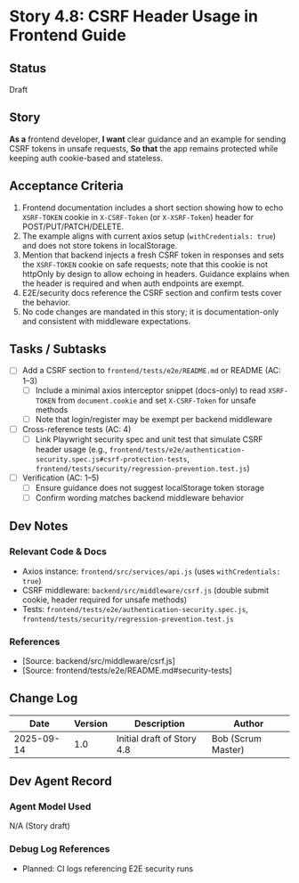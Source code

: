# <!-- Powered by BMADT Core -->

# Story 4.8: CSRF Header Usage in Frontend Guide

## Status
Draft

## Story
**As a** frontend developer,
**I want** clear guidance and an example for sending CSRF tokens in unsafe requests,
**So that** the app remains protected while keeping auth cookie-based and stateless.

## Acceptance Criteria
1. Frontend documentation includes a short section showing how to echo `XSRF-TOKEN` cookie in `X-CSRF-Token` (or `X-XSRF-Token`) header for POST/PUT/PATCH/DELETE.
2. The example aligns with current axios setup (`withCredentials: true`) and does not store tokens in localStorage.
3. Mention that backend injects a fresh CSRF token in responses and sets the `XSRF-TOKEN` cookie on safe requests; note that this cookie is not httpOnly by design to allow echoing in headers. Guidance explains when the header is required and when auth endpoints are exempt.
4. E2E/security docs reference the CSRF section and confirm tests cover the behavior.
5. No code changes are mandated in this story; it is documentation-only and consistent with middleware expectations.

## Tasks / Subtasks
- [ ] Add a CSRF section to `frontend/tests/e2e/README.md` or README (AC: 1–3)
  - [ ] Include a minimal axios interceptor snippet (docs-only) to read `XSRF-TOKEN` from `document.cookie` and set `X-CSRF-Token` for unsafe methods
  - [ ] Note that login/register may be exempt per backend middleware
- [ ] Cross-reference tests (AC: 4)
  - [ ] Link Playwright security spec and unit test that simulate CSRF header usage (e.g., `frontend/tests/e2e/authentication-security.spec.js#csrf-protection-tests`, `frontend/tests/security/regression-prevention.test.js`)
- [ ] Verification (AC: 1–5)
  - [ ] Ensure guidance does not suggest localStorage token storage
  - [ ] Confirm wording matches backend middleware behavior

## Dev Notes

### Relevant Code & Docs
- Axios instance: `frontend/src/services/api.js` (uses `withCredentials: true`)
- CSRF middleware: `backend/src/middleware/csrf.js` (double submit cookie, header required for unsafe methods)
- Tests: `frontend/tests/e2e/authentication-security.spec.js`, `frontend/tests/security/regression-prevention.test.js`

### References
- [Source: backend/src/middleware/csrf.js]
- [Source: frontend/tests/e2e/README.md#security-tests]

## Change Log
| Date       | Version | Description                           | Author            |
|------------|---------|---------------------------------------|-------------------|
| 2025-09-14 | 1.0     | Initial draft of Story 4.8            | Bob (Scrum Master) |

## Dev Agent Record

### Agent Model Used
N/A (Story draft)

### Debug Log References
- Planned: CI logs referencing E2E security runs
